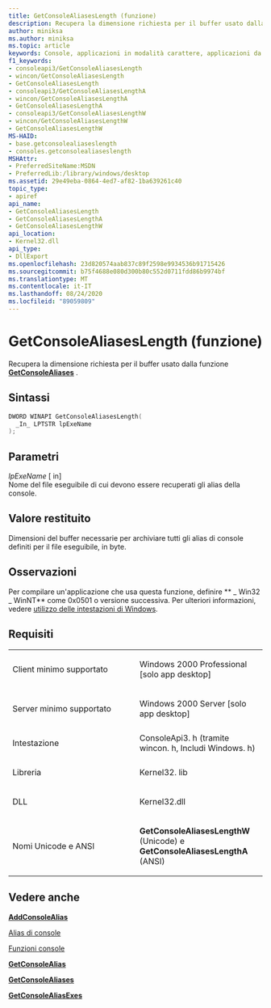 ```yaml
---
title: GetConsoleAliasesLength (funzione)
description: Recupera la dimensione richiesta per il buffer usato dalla funzione GetConsoleAliases.
author: miniksa
ms.author: miniksa
ms.topic: article
keywords: Console, applicazioni in modalità carattere, applicazioni da riga di comando, applicazioni Terminal, API console
f1_keywords:
- consoleapi3/GetConsoleAliasesLength
- wincon/GetConsoleAliasesLength
- GetConsoleAliasesLength
- consoleapi3/GetConsoleAliasesLengthA
- wincon/GetConsoleAliasesLengthA
- GetConsoleAliasesLengthA
- consoleapi3/GetConsoleAliasesLengthW
- wincon/GetConsoleAliasesLengthW
- GetConsoleAliasesLengthW
MS-HAID:
- base.getconsolealiaseslength
- consoles.getconsolealiaseslength
MSHAttr:
- PreferredSiteName:MSDN
- PreferredLib:/library/windows/desktop
ms.assetid: 29e49eba-0864-4ed7-af82-1ba639261c40
topic_type:
- apiref
api_name:
- GetConsoleAliasesLength
- GetConsoleAliasesLengthA
- GetConsoleAliasesLengthW
api_location:
- Kernel32.dll
api_type:
- DllExport
ms.openlocfilehash: 23d820574aab837c89f2598e9934536b91715426
ms.sourcegitcommit: b75f4688e080d300b80c552d0711fdd86b9974bf
ms.translationtype: MT
ms.contentlocale: it-IT
ms.lasthandoff: 08/24/2020
ms.locfileid: "89059809"
---
```

# <a name="getconsolealiaseslength-function"></a>GetConsoleAliasesLength (funzione)


Recupera la dimensione richiesta per il buffer usato dalla funzione [**GetConsoleAliases**](getconsolealiases.md) .

<a name="syntax"></a>Sintassi
------

```C
DWORD WINAPI GetConsoleAliasesLength(
  _In_ LPTSTR lpExeName
);
```

<a name="parameters"></a>Parametri
----------

*lpExeName* \[ in\]  
Nome del file eseguibile di cui devono essere recuperati gli alias della console.

<a name="return-value"></a>Valore restituito
------------

Dimensioni del buffer necessarie per archiviare tutti gli alias di console definiti per il file eseguibile, in byte.

<a name="remarks"></a>Osservazioni
-------

Per compilare un'applicazione che usa questa funzione, definire ** \_ Win32 \_ WinNT** come 0x0501 o versione successiva. Per ulteriori informazioni, vedere [utilizzo delle intestazioni di Windows](https://msdn.microsoft.com/library/windows/desktop/aa383745).

<a name="requirements"></a>Requisiti
------------

<table>
<colgroup>
<col width="50%" />
<col width="50%" />
</colgroup>
<tbody>
<tr class="odd">
<td><p>Client minimo supportato</p></td>
<td><p>Windows 2000 Professional [solo app desktop]</p></td>
</tr>
<tr class="even">
<td><p>Server minimo supportato</p></td>
<td><p>Windows 2000 Server [solo app desktop]</p></td>
</tr>
<tr class="odd">
<td><p>Intestazione</p></td>
<td>ConsoleApi3. h (tramite wincon. h, Includi Windows. h)</td>
</tr>
<tr class="even">
<td><p>Libreria</p></td>
<td>Kernel32. lib</td>
</tr>
<tr class="odd">
<td><p>DLL</p></td>
<td>Kernel32.dll</td>
</tr>
<tr class="even">
<td><p>Nomi Unicode e ANSI</p></td>
<td><p><strong>GetConsoleAliasesLengthW</strong> (Unicode) e <strong>GetConsoleAliasesLengthA</strong> (ANSI)</p></td>
</tr>
<tr class="odd">
</tr>
<tr class="even">
</tr>
<tr class="odd">
</tr>
<tr class="even">
</tr>
</tbody>
</table>

## <a name="span-idsee_alsospansee-also"></a><span id="see_also"></span>Vedere anche


[**AddConsoleAlias**](addconsolealias.md)

[Alias di console](console-aliases.md)

[Funzioni console](console-functions.md)

[**GetConsoleAlias**](getconsolealias.md)

[**GetConsoleAliases**](getconsolealiases.md)

[**GetConsoleAliasExes**](getconsolealiasexes.md)

 

 




